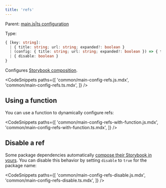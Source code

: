 ```yaml
---
title: 'refs'
---
```


Parent: [main.js|ts configuration](./main-config.md)

Type:

```ts
{ [key: string]:
  | { title: string; url: string; expanded?: boolean }
  | (config: { title: string; url: string; expanded?: boolean }) => { title: string; url: string; expanded?: boolean }
  | { disable: boolean }
}
```

Configures [Storybook composition](../sharing/storybook-composition.md).

<!-- prettier-ignore-start -->

<CodeSnippets
  paths={[
    'common/main-config-refs.js.mdx',
    'common/main-config-refs.ts.mdx',
  ]}
/>

<!-- prettier-ignore-end -->

## Using a function

You can use a function to dynamically configure refs:

<!-- prettier-ignore-start -->

<CodeSnippets
  paths={[
    'common/main-config-refs-with-function.js.mdx',
    'common/main-config-refs-with-function.ts.mdx',
  ]}
/>

<!-- prettier-ignore-end -->

## Disable a ref

Some package dependencies automatically [compose their Storybook in yours](../sharing/package-composition.md). You can disable this behavior by setting `disable` to `true` for the package name:

<!-- prettier-ignore-start -->

<CodeSnippets
  paths={[
    'common/main-config-refs-disable.js.mdx',
    'common/main-config-refs-disable.ts.mdx',
  ]}
/>

<!-- prettier-ignore-end -->
